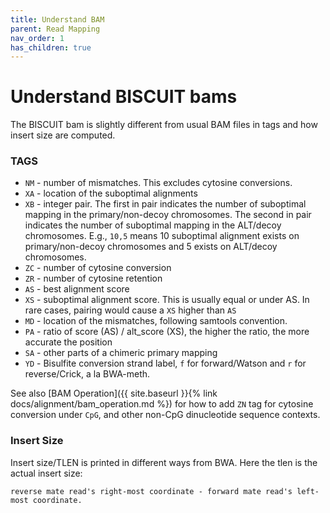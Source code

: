 ```yaml
---
title: Understand BAM
parent: Read Mapping
nav_order: 1
has_children: true
---
```

# Understand BISCUIT bams

The BISCUIT bam is slightly different from usual BAM files in tags and
how insert size are computed.

### TAGS

- `NM` - number of mismatches. This excludes cytosine conversions.
- `XA` - location of the suboptimal alignments
- `XB` - integer pair. The first in pair indicates the number of
  suboptimal mapping in the primary/non-decoy chromosomes. The second
  in pair indicates the number of suboptimal mapping in the ALT/decoy
  chromosomes. E.g., `10,5` means 10 suboptimal alignment exists on
  primary/non-decoy chromosomes and 5 exists on ALT/decoy chromosomes.
- `ZC` - number of cytosine conversion
- `ZR` - number of cytosine retention
- `AS` - best alignment score
- `XS` - suboptimal alignment score. This is usually equal or under
  AS. In rare cases, pairing would cause a `XS` higher than `AS`
- `MD` - location of the mismatches, following samtools convention.
- `PA` - ratio of score (AS) / alt_score (XS), the higher the ratio,
  the more accurate the position
- `SA` - other parts of a chimeric primary mapping
- `YD` - Bisulfite conversion strand label, `f` for forward/Watson and
  `r` for reverse/Crick, a la BWA-meth.

See also [BAM Operation]({{ site.baseurl }}{% link docs/alignment/bam_operation.md %})
for how to add `ZN` tag for cytosine conversion under `CpG`, and other
non-CpG dinucleotide sequence contexts.

### Insert Size

Insert size/TLEN is printed in different ways from BWA. Here the tlen
is the actual insert size:

```
reverse mate read's right-most coordinate - forward mate read's left-most coordinate.
```


